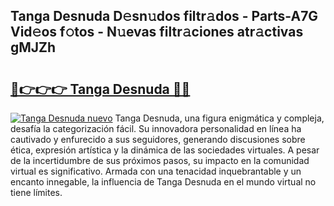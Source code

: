 ## Tanga Desnuda D𝚎sn𝚞dos filtr𝚊dos - Parts-A7G Vid𝚎os f𝚘tos - N𝚞evas filtr𝚊ciones atr𝚊ctivas gMJZh

# <h2><a href="http://mbbgvm.tromn.icu/?c=Tanga+Desnuda">🔗👉👉👉 Tanga Desnuda 🔗🔗</a></h2>

[![Tanga Desnuda nuevo](https://i.imgur.com/pEAQMta.gif)](http://mbbgvm.tromn.icu/?c=Tanga+Desnuda)
Tanga Desnuda, una figura enigmática y compleja, desafía la categorización fácil. Su innovadora personalidad en línea ha cautivado y enfurecido a sus seguidores, generando discusiones sobre ética, expresión artística y la dinámica de las sociedades virtuales. A pesar de la incertidumbre de sus próximos pasos, su impacto en la comunidad virtual es significativo. Armada con una tenacidad inquebrantable y un encanto innegable, la influencia de Tanga Desnuda en el mundo virtual no tiene límites.
